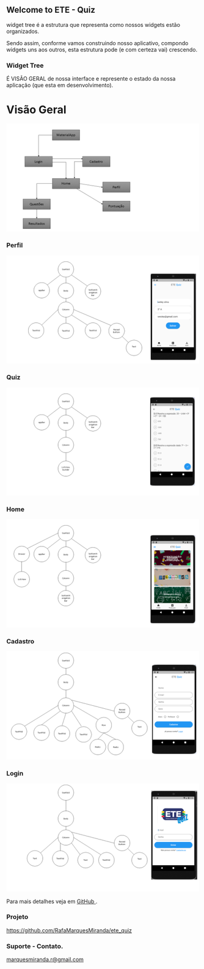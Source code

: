 ## Welcome to ETE - Quiz

widget tree é a estrutura que representa como nossos widgets estão organizados.

Sendo assim, conforme vamos construindo nosso aplicativo, compondo widgets uns aos outros, esta estrutura pode (e com certeza vai) crescendo. 

### Widget Tree

 É VISÃO GERAL de nossa interface e represente o estado da nossa aplicação (que esta em desenvolvimento).

# Visão Geral

![visão geral](https://github.com/RafaMarquesMiranda/ete_quiz/blob/gh-pages/visao.png?raw=true)

###  Perfil
![Login](https://github.com/RafaMarquesMiranda/ete_quiz/blob/gh-pages/site1.PNG?raw=true)

###  Quiz
![Home](https://github.com/RafaMarquesMiranda/ete_quiz/blob/gh-pages/site2.PNG?raw=true)

###  Home
![Home](https://github.com/RafaMarquesMiranda/ete_quiz/blob/gh-pages/site3.PNG?raw=true)
### Cadastro

![Home](https://github.com/RafaMarquesMiranda/ete_quiz/blob/gh-pages/site3.2png.PNG?raw=true)

### Login

![Home](https://github.com/RafaMarquesMiranda/ete_quiz/blob/gh-pages/site5.PNG?raw=true)

Para mais detalhes veja em [GitHub ](https://github.com/RafaMarquesMiranda/ete_quiz).

### Projeto 

https://github.com/RafaMarquesMiranda/ete_quiz

### Suporte - Contato.

marquesmiranda.r@gmail.com
